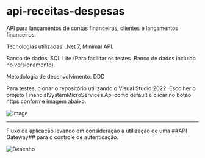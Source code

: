 # api-receitas-despesas

API para lançamentos de contas financeiras, clientes e lançamentos financeiros.

Tecnologias utilizadas: .Net 7, Minimal API.

Banco de dados: SQL Lite (Para facilitar os testes. Banco de dados incluído no versionamento).

Metodologia de desenvolvimento: DDD

Para testes, clonar o repositório utilizando o Visual Studio 2022. Escolher o projeto FinancialSystemMicroServices.Api como default e clicar no botão https conforme imagem abaixo.

![image](https://user-images.githubusercontent.com/128872493/228853228-7a39ea1c-4e9f-4e7d-bf5b-d51167d7564e.png)

-------------------------------------------------------------------------------------------------------------------------------------------------------------------------

Fluxo da aplicação levando em consideração a utilização de uma ##API Gateway## para o controle de autenticação.

![Desenho](https://user-images.githubusercontent.com/128872493/228851498-dc19b609-7b3e-45fe-9b3f-41d989b1002a.jpg)
